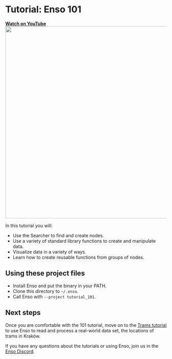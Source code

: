 # Tutorial: Enso 101

<a href="https://youtu.be/zT-WgFPEYGE">
<b>Watch on YouTube</b>
<br>
<img src="https://user-images.githubusercontent.com/1790822/105635477-40fc9380-5e63-11eb-9897-267ef7930434.png" width=600/>
</a>

In this tutorial you will:

- Use the Searcher to find and create nodes.
- Use a variety of standard library functions to create and manipulate data.
- Visualize data in a variety of ways.
- Learn how to create reusable functions from groups of nodes.

## Using these project files

- Install Enso and put the binary in your PATH. 
- Clone this directory to `~/.enso`.
- Call Enso with `--project tutorial_101`. 

## Next steps

Once you are comfortable with the 101 tutorial, move on to the [Trams tutorial](https://github.com/enso-org/tutorial_trams) to use Enso to read and process a real-world data set, the locations of trams in Kraków.

If you have any questions about the tutorials or using Enso, join us in the [Enso Discord](https://discord.gg/enso).
